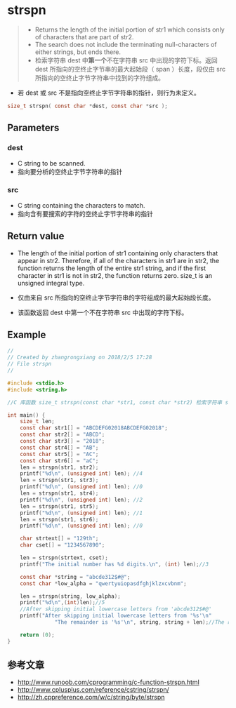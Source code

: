 # strspn
> - Returns the length of the initial portion of str1 which consists only of characters that are part of str2.
> - The search does not include the terminating null-characters of either strings, but ends there.
> - 检索字符串 dest 中**第一个**不在字符串 src 中出现的字符下标。返回 dest 所指向的空终止字节串的最大起始段（ span ）长度，段仅由 src 所指向的空终止字节字符串中找到的字符组成。

- 若 dest 或 src 不是指向空终止字节字符串的指针，则行为未定义。

```c
size_t strspn( const char *dest, const char *src );
```

## Parameters
### dest
- C string to be scanned.
- 指向要分析的空终止字节字符串的指针

### src
- C string containing the characters to match.
- 指向含有要搜索的字符的空终止字节字符串的指针

## Return value
- The length of the initial portion of str1 containing only characters that appear in str2.
Therefore, if all of the characters in str1 are in str2, the function returns the length of the entire str1 string, and if the first character in str1 is not in str2, the function returns zero.
size_t is an unsigned integral type.

- 仅由来自 src 所指向的空终止字节字符串的字符组成的最大起始段长度。
- 该函数返回 dest 中第一个不在字符串 src 中出现的字符下标。

## Example
```c
//
// Created by zhangrongxiang on 2018/2/5 17:28
// File strspn
//

#include <stdio.h>
#include <string.h>

//C 库函数 size_t strspn(const char *str1, const char *str2) 检索字符串 str1 中第一个不在字符串 str2 中出现的字符下标。

int main() {
    size_t len;
    const char str1[] = "ABCDEFG02018ABCDEFG02018";
    const char str2[] = "ABCD";
    const char str3[] = "2018";
    const char str4[] = "AB";
    const char str5[] = "AC";
    const char str6[] = "aC";
    len = strspn(str1, str2);
    printf("%d\n", (unsigned int) len); //4
    len = strspn(str1, str3);
    printf("%d\n", (unsigned int) len); //0
    len = strspn(str1, str4);
    printf("%d\n", (unsigned int) len); //2
    len = strspn(str1, str5);
    printf("%d\n", (unsigned int) len); //1
    len = strspn(str1, str6);
    printf("%d\n", (unsigned int) len); //0

    char strtext[] = "129th";
    char cset[] = "1234567890";

    len = strspn(strtext, cset);
    printf("The initial number has %d digits.\n", (int) len);//3

    const char *string = "abcde312$#@";
    const char *low_alpha = "qwertyuiopasdfghjklzxcvbnm";

    len = strspn(string, low_alpha);
    printf("%d\n",(int)len);//5
    //After skipping initial lowercase letters from 'abcde312$#@'
    printf("After skipping initial lowercase letters from '%s'\n"
               "The remainder is '%s'\n", string, string + len);//The remainder is '312$#@'

    return (0);
}
```
## 参考文章
- <http://www.runoob.com/cprogramming/c-function-strspn.html>
- <http://www.cplusplus.com/reference/cstring/strspn/>
- <http://zh.cppreference.com/w/c/string/byte/strspn>